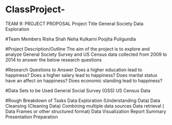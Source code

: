 # ClassProject-

TEAM 9: PROJECT PROPOSAL
Project Title 
General Society Data Exploration 
	
#Team Members 
Risha Shah
Neha Kulkarni
Poojita Puligundla 

#Project Description/Outline
The aim of the project is to explore and analyze General Society Survey and US Census data collected from 2009 to 2014 to answer the below research questions

#Research Questions to Answer
Does a higher education lead to happiness? 
Does a higher salary lead to happiness? 
Does marital status have an affect on happiness? 
Does economic standing lead to happiness? 

#Data Sets to be Used
General Social Survey (GSS)
US Census Data

#Rough Breakdown of Tasks 
Data Exploration (Understanding Data)
Data Cleansing (Cleaning Data) 
Combining multiple data sources
Data retrieval ( Data Frames or other structured format)
Data Visualization
Report Summary
Presentation Preparation
